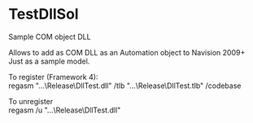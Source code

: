 # TestDllSol
Sample COM object DLL  
  
Allows to add as COM DLL as an Automation object to Navision 2009+  
Just as a sample model.  
  
To register (Framework 4):  
regasm "...\Release\DllTest.dll" /tlb "...\Release\DllTest.tlb" /codebase  
  
To unregister  
regasm /u "...\Release\DllTest.dll"
